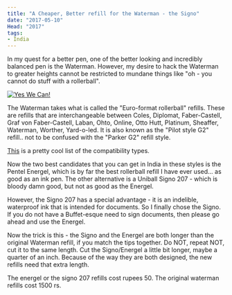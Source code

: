 ```yaml
---
title: "A Cheaper, Better refill for the Waterman - the Signo"
date: "2017-05-10"
Head: "2017"
tags:
- India
---
```


In my quest for a better pen, one of the better looking and incredibly balanced pen is the Waterman. However, my desire to hack the Waterman to greater heights cannot be 
restricted to mundane things like "oh - you cannot do stuff with a rollerball".


[![Yes We Can!](/obama.jpeg)](/obama.jpeg)

The Waterman takes what is called the "Euro-format rollerball" refills. These are refills that are interchangeable between Coles, Diplomat, Faber-Castell, Graf von Faber-Castell, Laban, Ohto, Online, Otto Hutt, Platinum, Sheaffer, Waterman, Worther, Yard-o-led. 
It is also known as the "Pilot style G2" refill.. not to be confused with the "Parker G2" refill style.

[This](http://www.wellappointeddesk.com/2014/06/the-epic-refill-reference-guide-rollerball-gel-and-ballpoints/) is a pretty cool list of the compatibility types.

Now the two best candidates that you can get in India in these styles is the Pentel Energel, which is by far the best rollerball refill I have ever used... as good as an ink pen.
The other alternative is a Uniball Signo 207 - which is bloody damn good, but not as good as the Energel.

However, the Signo 207 has a special advantage - it is an indelible, waterproof ink that is intended for documents. So I finally chose the Signo. If you do not have a Buffet-esque need to sign documents, then please go ahead and use the Energel.

Now the trick is this - the Signo and the Energel are both longer than the original Waterman refill, if you match the tips together. Do NOT, repeat NOT, cut it to the same length.
Cut the Signo/Energel a little bit longer, maybe a quarter of an inch. Because of the way they are both designed, the new refills need that extra length.

The energel or the signo 207 refills cost rupees 50. The original waterman refills cost 1500 rs. 
